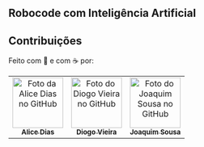 ## Robocode com Inteligência Artificial


## Contribuições
Feito com 💜 e com ☕ por:

<table>
  <tr>
    <td align="center">
      <a href="https://github.com/heyliceeee">
        <img src="https://github.com/heyliceeee.png" width="100px;" alt="Foto da Alice Dias no GitHub"/><br>
        <sub>
          <b>Alice Dias</b>
        </sub>
      </a>
    </td>

<td align="center">
      <a href="https://github.com/DiogoVieira81">
        <img src="https://github.com/DiogoVieira81.png" width="100px;" alt="Foto do Diogo Vieira no GitHub"/><br>
        <sub>
          <b>Diogo Vieira</b>
        </sub>
      </a>
    </td>
    <td align="center">
      <a href="https://github.com/8100423">
        <img src="https://github.com/8100423.png" width="100px;" alt="Foto do Joaquim Sousa no GitHub"/><br>
        <sub>
          <b>Joaquim Sousa</b>
        </sub>
      </a>
    </td>
  </tr>
</table>